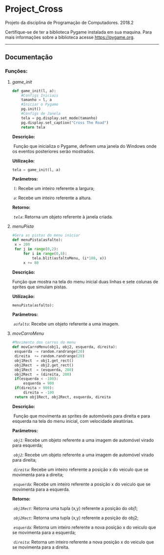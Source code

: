 # Project_Cross
Projeto da disciplina de Programação de Computadores. 2018.2

Certifique-se de ter a biblioteca Pygame instalada em sua maquina.
Para mais informações sobre a biblioteca acesse https://pygame.org.

----

## Documentação

### Funções:

1. *game_init*

   ```python
   def game_init(l, a):
       #Configs Iniciais
       tamanho = l, a
       #Iniciar o Pygame
       pg.init()
       #Configs de Janela
       tela = pg.display.set_mode(tamanho)
       pg.display.set_caption("Cross The Road")
       return tela
   ```

   **Descrição:**

   ​	Função que inicializa o Pygame, definem uma janela do Windows onde os eventos posteriores serão mostrados.

   **Utilização:**

   ```python
   tela = game_init(l, a)
   ```

   **Parâmetros:**

   ​	*`l`*: Recebe um inteiro referente a largura;

   ​	*`a`*: Recebe um inteiro referente a altura.

   **Retorno:**

   ​	*`tela`*: Retorna um objeto referente à janela criada.	


2. *menuPista*

   ```python
   #Gera as pistas do menu iniciar
   def menuPista(asfalto):
   	x = 200
   	for j in range(0,2):
   		for i in range(0,8):	
   			tela.blit(asfaltoMenu, (i*100, x))
   		x += 80
   ```

   **Descrição:**

   Função que mostra na tela do menu inicial duas linhas e sete colunas de sprites que simulam pistas.

   **Utilização:**

   ```python
   menuPista(asfalto):
   ```

   **Parâmetros:**

   ​	*`asfalto`*: Recebe um objeto referente a uma imagem.


3. *movCarroMenu*

   ```python
   #Movimento dos carros do menu
   def movCarroMenu(obj1, obj2, esquerda, direita):
   	esquerda -= random.randrange(20)
   	direita  += random.randrange(20)
   	obj1Rect  = obj1.get_rect()
   	obj2Rect  = obj2.get_rect()
   	obj1Rect  = (esquerda, 280)
   	obj2Rect  = (direita, 200)
   	if(esquerda < -100):
   		esquerda = 900
   	if(direita > 900):
   		direita = -100
   	return obj1Rect, obj2Rect, esquerda, direita
   ```

   **Descrição:**

   ​	Função que movimenta as sprites de automóveis para direita e para esquerda na tela do menu inicial, com velocidade aleatórias.

   **Parâmetros:**

   ​	*`obj1`:* Recebe um objeto referente a uma imagem de automóvel virado para esquerda;

   ​	*`obj2`:* Recebe um objeto referente a uma imagem de automóvel virado para direita;

   ​	*`direita`:* Recebe um inteiro referente a posição x do veiculo que se movimenta para a direita;

   ​	*`esquerda`:* Recebe um inteiro referente a posição x do veiculo que se movimenta para a esquerda.

   **Retorno:**

   ​	*`obj1Rect`:* Retorna uma tupla (x,y) referente a posição do obj1;

   ​	*`obj2Rect`:* Retorna uma tupla (x,y) referente a posição do obj2;

   ​	*`esquerda`:* Retorna um inteiro referente a nova posição x do veiculo que se movimenta para a esquerda;

   ​	*`direita`:* Retorna um inteiro referente a nova posição x do veiculo que se movimenta para a direita.
